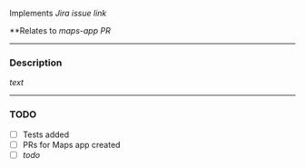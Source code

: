 Implements _Jira issue link_

**Relates to _maps-app PR_

---

### Description

_text_

---

### TODO

-   [ ] Tests added
-   [ ] PRs for Maps app created
-   [ ] _todo_
